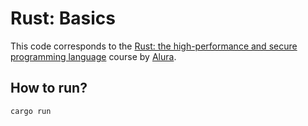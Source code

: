 # Rust: Basics

This code corresponds to the [Rust: the high-performance and secure programming language](https://www.alura.com.br/curso-online-rust-linguagem-programacao-performatica-segura) course by [Alura](https://www.alura.com.br).

## How to run?

```bash
cargo run
```
